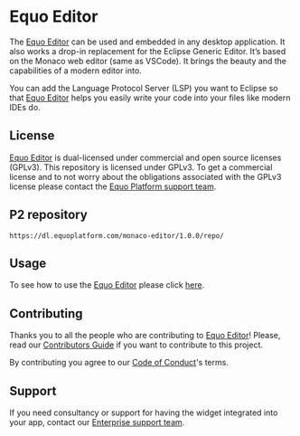 # Equo Editor

The [Equo Editor](https://www.equoplatform.com/request-a-demo) can be used and embedded in any desktop application. It also works a drop-in replacement for the Eclipse Generic Editor. It’s based on the Monaco web editor (same as VSCode). It brings the beauty and the capabilities of a modern editor into.

You can add the Language Protocol Server (LSP) you want to Eclipse so that [Equo Editor](https://www.equoplatform.com/request-a-demo) helps you easily write your code into your files like modern IDEs do.


## License

[Equo Editor](https://www.equoplatform.com/request-a-demo) is dual-licensed under commercial and open source licenses (GPLv3). This repository is licensed under GPLv3. To get a commercial license and to not worry about the obligations associated with the GPLv3 license please contact the [Equo Platform support team](https://www.equoplatform.com/request-a-demo).


## P2 repository
```
https://dl.equoplatform.com/monaco-editor/1.0.0/repo/
```


## Usage

To see how to use the [Equo Editor](https://www.equoplatform.com/request-a-demo) please click [here](https://docs.equoplatform.com/framework/1.0.0/components/equo-editor.html#_how_to_use_equo_editor).


## Contributing

Thanks you to all the people who are contributing to [Equo Editor](https://www.equoplatform.com/request-a-demo)! Please, read our [Contributors Guide](docs/CONTRIBUTING.md) if you want to contribute to this project.

By contributing you agree to our [Code of Conduct](docs/CODE_OF_CONDUCT.md)'s terms.


## Support

If you need consultancy or support for having the widget integrated into your app, contact our [Enterprise support team](mailto:support@equoplatform.com).
